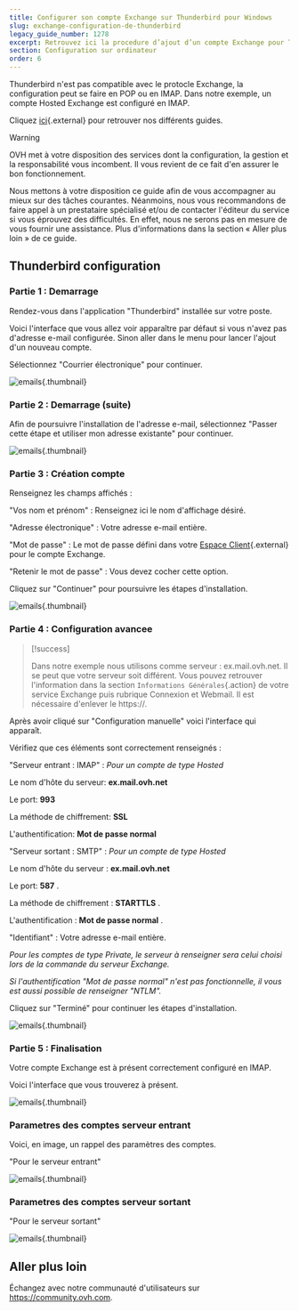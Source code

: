 ```yaml
---
title: Configurer son compte Exchange sur Thunderbird pour Windows
slug: exchange-configuration-de-thunderbird
legacy_guide_number: 1278
excerpt: Retrouvez ici la procedure d’ajout d’un compte Exchange pour Thunderbird
section: Configuration sur ordinateur
order: 6
---
```


Thunderbird n'est pas compatible avec le protocle Exchange, la configuration peut se faire en POP ou en IMAP. Dans notre exemple, un compte Hosted Exchange est configuré en IMAP.

Cliquez [ici](https://www.ovh.com/fr/emails/hosted-exchange/guides/){.external} pour retrouver nos différents guides.


> [!warning]
>
> OVH met à votre disposition des services dont la configuration, la gestion et la responsabilité vous incombent. Il vous revient de ce fait d'en assurer le bon fonctionnement.
> 
> Nous mettons à votre disposition ce guide afin de vous accompagner au mieux sur des tâches courantes. Néanmoins, nous vous recommandons de faire appel à un prestataire spécialisé et/ou de contacter l'éditeur du service si vous éprouvez des difficultés. En effet, nous ne serons pas en mesure de vous fournir une assistance. Plus d'informations dans la section « Aller plus loin » de ce guide.
> 

## Thunderbird configuration

### Partie 1 &#58; Demarrage
Rendez-vous dans l'application "Thunderbird" installée sur votre poste.

Voici l'interface que vous allez voir apparaître par défaut si vous n'avez pas d'adresse e-mail configurée. Sinon aller dans le menu pour lancer l'ajout d'un nouveau compte.

Sélectionnez "Courrier électronique" pour continuer.


![emails](images/1127.png){.thumbnail}


### Partie 2 &#58; Demarrage (suite)
Afin de poursuivre l'installation de l'adresse e-mail, sélectionnez "Passer cette étape et utiliser mon adresse existante" pour continuer.


![emails](images/1128.png){.thumbnail}


### Partie 3 &#58; Création compte
Renseignez les champs affichés :

"Vos nom et prénom" : Renseignez ici le nom d'affichage désiré.

"Adresse électronique" : Votre adresse e-mail entière.

"Mot de passe" : Le mot de passe défini dans votre [Espace Client](https://www.ovh.com/manager/web/login.html){.external} pour le compte Exchange.

"Retenir le mot de passe" : Vous devez cocher cette option.

Cliquez sur "Continuer" pour poursuivre les étapes d'installation.


![emails](images/1129.png){.thumbnail}


### Partie 4 &#58; Configuration avancee


> [!success]
>
> Dans notre exemple nous utilisons comme serveur : ex.mail.ovh.net. Il se peut que votre serveur soit différent.
> Vous pouvez retrouver l'information dans la section `Informations Générales`{.action}
> de votre service Exchange puis rubrique Connexion et Webmail.
> Il est nécessaire d'enlever le https://.
> 

Après avoir cliqué sur "Configuration manuelle" voici l'interface qui apparaît.

Vérifiez que ces éléments sont correctement renseignés :

"Serveur entrant : IMAP" : *Pour un compte de type Hosted*

Le nom d'hôte du serveur:  **ex.mail.ovh.net**

Le port:  **993**

La méthode de chiffrement:   **SSL**

L'authentification:  **Mot de passe normal**

"Serveur sortant : SMTP" : *Pour un compte de type Hosted*

Le nom d'hôte du serveur :  **ex.mail.ovh.net**

Le port:  **587** .

La méthode de chiffrement :  **STARTTLS** .

L'authentification :  **Mot de passe normal** .

"Identifiant" : Votre adresse e-mail entière.

*Pour les comptes de type Private, le serveur à renseigner sera celui choisi lors de la commande du serveur Exchange.*

*Si l'authentification "Mot de passe normal" n'est pas fonctionnelle, il vous est aussi possible de renseigner "NTLM".*

Cliquez sur "Terminé" pour continuer les étapes d'installation.


![emails](images/2309.png){.thumbnail}


### Partie 5 &#58; Finalisation
Votre compte Exchange est à présent correctement configuré en IMAP.

Voici l'interface que vous trouverez à présent.


![emails](images/1134.png){.thumbnail}


### Parametres des comptes serveur entrant
Voici, en image, un rappel des paramètres des comptes.

"Pour le serveur entrant"


![emails](images/1132.png){.thumbnail}


### Parametres des comptes serveur sortant
"Pour le serveur sortant"


![emails](images/1133.png){.thumbnail}

## Aller plus loin

Échangez avec notre communauté d'utilisateurs sur <https://community.ovh.com>.